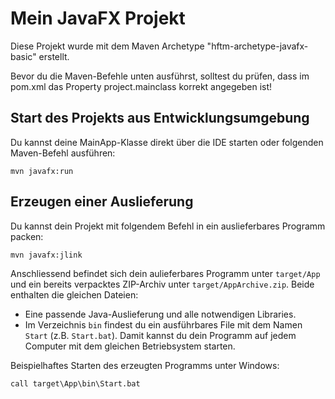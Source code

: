 # Mein JavaFX Projekt
Diese Projekt wurde mit dem Maven Archetype "hftm-archetype-javafx-basic" erstellt.

Bevor du die Maven-Befehle unten ausführst, solltest du prüfen, dass im pom.xml das Property project.mainclass korrekt angegeben ist!  

## Start des Projekts aus Entwicklungsumgebung  
Du kannst deine MainApp-Klasse direkt über die IDE starten oder folgenden Maven-Befehl ausführen:

    mvn javafx:run

  
## Erzeugen einer Auslieferung
Du kannst dein Projekt mit folgendem Befehl in ein auslieferbares Programm packen:  

    mvn javafx:jlink

Anschliessend befindet sich dein aulieferbares Programm unter ``target/App`` und ein bereits verpacktes ZIP-Archiv unter ``target/AppArchive.zip``. Beide enthalten die gleichen Dateien:
-  Eine passende Java-Auslieferung und alle notwendigen Libraries.
-  Im Verzeichnis ``bin`` findest du ein ausführbares File mit dem Namen ``Start`` (z.B. ``Start.bat``). Damit kannst du dein Programm auf jedem Computer mit dem gleichen Betriebsystem starten.  

Beispielhaftes Starten des erzeugten Programms unter Windows:

    call target\App\bin\Start.bat